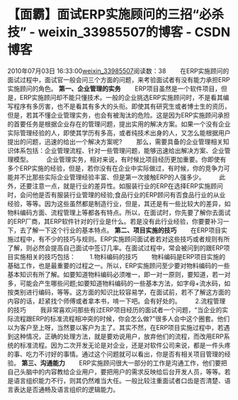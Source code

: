 # 【面霸】面试ERP实施顾问的三招“必杀技” - weixin_33985507的博客 - CSDN博客
2010年07月03日 16:33:00[weixin_33985507](https://me.csdn.net/weixin_33985507)阅读数：38
　　在ERP实施顾问的面试过程中，面试官一般会问三个方面的问题，来考验面试者有没有能力承担ERP实施顾问的角色。
**第一、企业管理的实务**
　　ERP项目虽然是一个软件项目，但是，ERP实施顾问却不能只懂技术。一般的企业挑选ERP实施顾问时，不是看其编写程序有多厉害，也不是看其有多大的头衔。即使其有研究生或者博士生的资历，但是，若其不懂企业管理实务，也会有被淘汰的危险。这是因为ERP实施顾问承担的首要任务是根据企业存在的管理问题，提出实用的解决方案。如果一个没有企业实际管理经验的人，即使其学历有多高，或者纯技术出身的人，又怎么能根据用户提出的问题，迅速的给出一个解决方案呢?
　　那么，需要具备的企业管理相关知识体系包括：企业管理流程、针对一些管理问题，能够迅速给出解决方案、企业管理模型。
　　企业管理实务，相对来说，有时候比项目经历更加重要。你即使有多个ERP实施的经验，但是，若你没有在企业中实际做过，有时候，你的竞争力可能并不比那些实际企业管理经验丰富、但是第一次接触ERP的人强多少。
　　此外，还要注意一点，就是行业的差异性。如服装行业的ERP在选择ERP实施顾问时，会问他是否有服装行业管理的经验;食品行业的ERP顾问有否食品行业的从业经验，等等。因为这些虽然都是制造行业，但是，其还是有一些比较大的差异，如物料编码方面、流程管理上等都各有特点。所以，在面试时，你先要了解你去面试的ERP厂商，其ERP软件针对的行业是什么。若是没有此行业经验，你要要补习一下，去了解一下这个行业的基本特点。
**第二、项目实施的技巧**
　　在ERP项目实施过程中，有不少的技巧与规则。ERP实施顾问面试者若对这些技巧或者规则有所了解，则必然会提高自己面试中签订几率。在面试过程中，常会被问到的跟ERP项目实施相关的技巧包括：
　　1.物料编码的技巧
　　物料编码是ERP项目实施的基础工作，也是最重要的过程之一。所以，ERP实施顾问至少要对物料编码的一些基本知识有所了解。如要知道物料编码必须唯一，即一对一原则，要知道，若一对多，可能会产生哪些问题;如要知道物料编码的一些基本方法，如字母+流水码，如按类别进行编码，等等。这方面的知识比较容易学，在面试前，若不了解这方面的内容的话，赶紧找个师傅或者拿本书，啃一下吧。会有好处的。
　　2.流程管理的技巧
　　我非常喜欢问那些有过ERP项目经历的面试者一个问题，“当企业的实际流程跟ERP的标准流程相冲突的时候，你会怎么做?”很多人会中这个圈套。他们以为客户至上呀，当然要以客户为主了。其实不然，在ERP项目实施过程中，若遇到这种情况，正确的处理方法，就是要劝说用户，放弃他们的流程，而改用ERP系统的标准流程。因为二次开发无论是对企业，还是对软件公司来说，都是一件头疼的事、吃力不讨好的事情。通过这个问题就可以看出，你是否有相关项目管理的经验。
**第三、沟通能力**
　　ERP实施顾问很大一部分的工作是沟通工作，他们要把自己头脑中的内容教给企业用户，要把用户的需求反映给后台开发人员，等等。若是语言组织能力不行，则其仍然难当大任。一般比较注重面试者口齿是否清楚、语言表达是否通畅及语言组织的逻辑能力。
